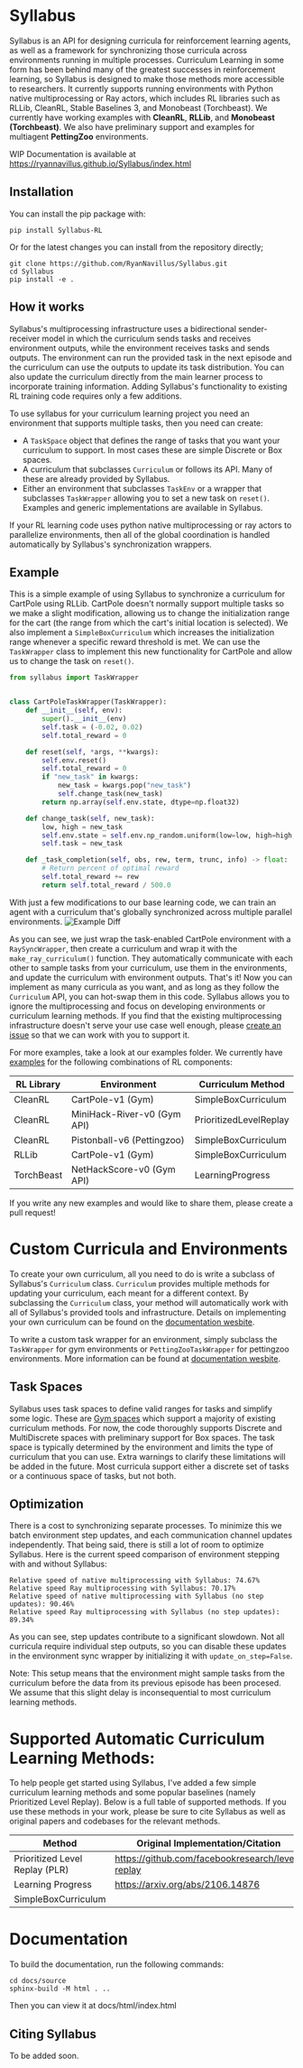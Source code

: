 # Syllabus

Syllabus is an API for designing curricula for reinforcement learning agents, as well as a framework for synchronizing those curricula across environments running in multiple processes. Curriculum Learning in some form has been behind many of the greatest successes in reinforcement learning, so Syllabus is designed to make those methods more accessible to researchers. It currently supports running environments with Python native multiprocessing or Ray actors, which includes RL libraries such as RLLib, CleanRL, Stable Baselines 3, and Monobeast (Torchbeast). We currently have working examples with **CleanRL**, **RLLib**, and **Monobeast (Torchbeast)**. We also have preliminary support and examples for multiagent **PettingZoo** environments.

WIP Documentation is available at https://ryannavillus.github.io/Syllabus/index.html

## Installation

You can install the pip package with:
```
pip install Syllabus-RL
```

Or for the latest changes you can install from the repository directly;
```
git clone https://github.com/RyanNavillus/Syllabus.git
cd Syllabus
pip install -e .
```


## How it works

Syllabus's multiprocessing infrastructure uses a bidirectional sender-receiver model in which the curriculum sends tasks and receives environment outputs, while the environment receives tasks and sends outputs. The environment can run the provided task in the next episode and the curriculum can use the outputs to update its task distribution. You can also update the curriculum directly from the main learner process to incorporate training information. Adding Syllabus's functionality to existing RL training code requires only a few additions.

To use syllabus for your curriculum learning project you need an environment that supports multiple tasks, then you need can create:

* A `TaskSpace` object that defines the range of tasks that you want your curriculum to support. In most cases these are simple Discrete or Box spaces.
* A curriculum that subclasses `Curriculum` or follows its API. Many of these are already provided by Syllabus.
* Either an environment that subclasses `TaskEnv` or a wrapper that subclasses `TaskWrapper` allowing you to set a new task on `reset()`. Examples and generic implementations are available in Syllabus.

If your RL learning code uses python native multiprocessing or ray actors to parallelize environments, then all of the global coordination is handled automatically by Syllabus's synchronization wrappers.

## Example

This is a simple example of using Syllabus to synchronize a curriculum for CartPole using RLLib. CartPole doesn't normally support multiple tasks so we make a slight modification, allowing us to change the initialization range for the cart (the range from which the cart's initial location is selected). We also implement a `SimpleBoxCurriculum` which increases the initialization range whenever a specific reward threshold is met. We can use the `TaskWrapper` class to implement this new functionality for CartPole and allow us to change the task on `reset()`.

```python
from syllabus import TaskWrapper


class CartPoleTaskWrapper(TaskWrapper):
    def __init__(self, env):
        super().__init__(env)
        self.task = (-0.02, 0.02)
        self.total_reward = 0

    def reset(self, *args, **kwargs):
        self.env.reset()
        self.total_reward = 0
        if "new_task" in kwargs:
            new_task = kwargs.pop("new_task")
            self.change_task(new_task)
        return np.array(self.env.state, dtype=np.float32)

    def change_task(self, new_task):
        low, high = new_task
        self.env.state = self.env.np_random.uniform(low=low, high=high, size=(4,))
        self.task = new_task

    def _task_completion(self, obs, rew, term, trunc, info) -> float:
        # Return percent of optimal reward
        self.total_reward += rew
        return self.total_reward / 500.0
```



With just a few modifications to our base learning code, we can train an agent with a curriculum that's globally synchronized across multiple parallel environments.
![Example Diff](./example_diff.png)


As you can see, we just wrap the task-enabled CartPole environment with a `RaySyncWrapper`, then create a curriculum and wrap it with the `make_ray_curriculum()` function. They automatically communicate with each other to sample tasks from your curriculum, use them in the environments, and update the curriculum with environment outputs. That's it! Now you can implement as many curricula as you want, and as long as they follow the `Curriculum` API, you can hot-swap them in this code. Syllabus allows you to ignore the multiprocessing and focus on developing environments or curriculum learning methods. If you find that the existing multiprocessing infrastructure doesn't serve your use case well enough, please [create an issue](https://github.com/RyanNavillus/Syllabus/issues/new/choose) so that we can work with you to support it.

For more examples, take a look at our examples folder. We currently have [examples](https://github.com/RyanNavillus/Syllabus/tree/main/syllabus/examples) for the following combinations of RL components:

| RL Library    | Environment                       | Curriculum Method         |
| --------------|-----------------------------------|---------------------------|
| CleanRL       | CartPole-v1 (Gym)                 | SimpleBoxCurriculum       |
| CleanRL       | MiniHack-River-v0 (Gym API)       | PrioritizedLevelReplay    |
| CleanRL       | Pistonball-v6 (Pettingzoo)        | SimpleBoxCurriculum       |
| RLLib         | CartPole-v1 (Gym)                 | SimpleBoxCurriculum       |
| TorchBeast    | NetHackScore-v0 (Gym API)         | LearningProgress          |

If you write any new examples and would like to share them, please create a pull request!


# Custom Curricula and Environments

To create your own curriculum, all you need to do is write a subclass of Syllabus's `Curriculum` class. `Curriculum` provides multiple methods for updating your curriculum, each meant for a different context. By subclassing the `Curriculum` class, your method will automatically work with all of Syllabus's provided tools and infrastructure. Details on implementing your own curriculum can be found on the [documentation wesbite](https://ryannavillus.github.io/Syllabus/curricula/custom_curricula.html).

To write a custom task wrapper for an environment, simply subclass the `TaskWrapper` for gym environments or `PettingZooTaskWrapper` for pettingzoo environments. More information can be found at [documentation wesbite](https://ryannavillus.github.io/Syllabus/task_spaces/custom_taskwrapper.html). 

## Task Spaces
Syllabus uses task spaces to define valid ranges for tasks and simplify some logic. These are [Gym spaces](https://gymnasium.farama.org/api/spaces/) which support a majority of existing curriculum methods. For now, the code thoroughly supports Discrete and MultiDiscrete spaces with preliminary support for Box spaces. The task space is typically determined by the environment and limits the type of curriculum that you can use. Extra warnings to clarify these limitations will be added in the future. Most curricula support either a discrete set of tasks or a continuous space of tasks, but not both.


## Optimization
There is a cost to synchronizing separate processes. To minimize this we batch environment step updates, and each communication channel updates independently. That being said, there is still a lot of room to optimize Syllabus. Here is the current speed comparison of environment stepping with and without Syllabus:
```
Relative speed of native multiprocessing with Syllabus: 74.67%
Relative speed Ray multiprocessing with Syllabus: 70.17%
Relative speed of native multiprocessing with Syllabus (no step updates): 90.46%
Relative speed Ray multiprocessing with Syllabus (no step updates): 89.34%
```
As you can see, step updates contribute to a significant slowdown. Not all curricula require individual step outputs, so you can disable these updates in the environment sync wrapper by initializing it with `update_on_step=False`.

Note: This setup means that the environment might sample tasks from the curriculum before the data from its previous episode has been procesed. We assume that this slight delay is inconsequential to most curriculum learning methods.


# Supported Automatic Curriculum Learning Methods:
To help people get started using Syllabus, I've added a few simple curriculum learning methods and some popular baselines (namely Prioritized Level Replay). Below is a full table of supported methods. If you use these methods in your work, please be sure to cite Syllabus as well as original papers and codebases for the relevant methods.

| Method                                | Original Implementation/Citation                  |
| ------------------------------------- | -----------                                       |
| Prioritized Level Replay (PLR)        | https://github.com/facebookresearch/level-replay  |
| Learning Progress                     | https://arxiv.org/abs/2106.14876                  |
| SimpleBoxCurriculum                   |                                                   |


# Documentation

To build the documentation, run the following commands:

```
cd docs/source
sphinx-build -M html . ..
```

Then you can view it at docs/html/index.html

## Citing Syllabus
To be added soon.
